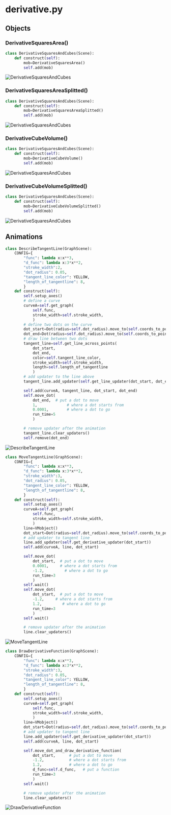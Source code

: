 #  derivative.py


## Objects

### DerivativeSquaresArea()

```python
class DerivativeSquaresAndCubes(Scene):
    def construct(self):
        mob=DerivativeSquaresArea()
        self.add(mob)
```

![DerivativeSquaresAndCubes](https://user-images.githubusercontent.com/80928294/111724064-ebaf9200-88a7-11eb-94fb-65f39d043954.png)

### DerivativeSquaresAreaSplitted()

```python
class DerivativeSquaresAndCubes(Scene):
    def construct(self):
        mob=DerivativeSquaresAreaSplitted()
        self.add(mob)
```

![DerivativeSquaresAndCubes](https://user-images.githubusercontent.com/80928294/111724501-b5bedd80-88a8-11eb-90a0-608eb2a94b2e.png)

### DerivativeCubeVolume()

```python
class DerivativeSquaresAndCubes(Scene):
    def construct(self):
        mob=DerivativeCubeVolume()
        self.add(mob)
```

![DerivativeSquaresAndCubes](https://user-images.githubusercontent.com/80928294/111724735-1f3eec00-88a9-11eb-8375-2a2476e7afe4.png)

### DerivativeCubeVolumeSplitted()

```python
class DerivativeSquaresAndCubes(Scene):
    def construct(self):
        mob=DerivativeCubeVolumeSplitted()
        self.add(mob)
```
![DerivativeSquaresAndCubes](https://user-images.githubusercontent.com/80928294/111724779-35e54300-88a9-11eb-8784-a01621b825e9.png)

## Animations


```python
class DescribeTangentLine(GraphScene):
    CONFIG={
        "func": lambda x:x**3,
        "d_func": lambda x:3*x**2,
        "stroke_width":2,
        "dot_radius": 0.05,
        "tangent_line_color": YELLOW,
        "length_of_tangentline": 8,
        }
    def construct(self):
        self.setup_axes()
        # define a curve
        curveA=self.get_graph(
            self.func,
            stroke_width=self.stroke_width,
            )
        # define two dots on the curve
        dot_start=Dot(radius=self.dot_radius).move_to(self.coords_to_point(0,self.func(0)))
        dot_end=Dot(radius=self.dot_radius).move_to(self.coords_to_point(1,self.func(1)))
        # draw line between two dots
        tangent_line=self.get_line_across_points(
            dot_start,
            dot_end,
            color=self.tangent_line_color,
            stroke_width=self.stroke_width,
            length=self.length_of_tangentline
            )
        # add updater to the line above
        tangent_line.add_updater(self.get_line_updater(dot_start, dot_end, length=self.length_of_tangentline))

        self.add(curveA, tangent_line, dot_start, dot_end)
        self.move_dot(
            dot_end,  # put a dot to move
            1,             # where a dot starts from
            0.0001,        # where a dot to go
            run_time=5
            )

        # remove updater after the animation
        tangent_line.clear_updaters()
        self.remove(dot_end)
```

![DescribeTangentLine](https://user-images.githubusercontent.com/80928294/111892378-4b3fa600-8a3e-11eb-9216-e886da5fa818.gif)

```python
class MoveTangentLine(GraphScene):
    CONFIG={
        "func": lambda x:x**3,
        "d_func": lambda x:3*x**2,
        "stroke_width":3,
        "dot_radius": 0.05,
        "tangent_line_color": YELLOW,
        "length_of_tangentline": 8,
        }
    def construct(self):
        self.setup_axes()
        curveA=self.get_graph(
            self.func,
            stroke_width=self.stroke_width,
            )
        line=VMobject()
        dot_start=Dot(radius=self.dot_radius).move_to(self.coords_to_point(0,self.func(0)))
        # add updater to tangent line
        line.add_updater(self.get_derivative_updater(dot_start))
        self.add(curveA, line, dot_start)

        self.move_dot(
            dot_start,  # put a dot to move
            0.0001,     # where a dot starts from
            -1.2,         # where a dot to go
            run_time=3
            )
        self.wait()
        self.move_dot(
            dot_start,  # put a dot to move
            -1.2,     # where a dot starts from
            1.2,         # where a dot to go
            run_time=3
            )
        self.wait()

        # remove updater after the animation
        line.clear_updaters()
```

![MoveTangentLine](https://user-images.githubusercontent.com/80928294/111892451-00725e00-8a3f-11eb-9e4c-cb1850138b76.gif)

```python
class DrawDerivativeFunction(GraphScene):
    CONFIG={
        "func": lambda x:x**3,
        "d_func": lambda x:3*x**2,
        "stroke_width":3,
        "dot_radius": 0.05,
        "tangent_line_color": YELLOW,
        "length_of_tangentline": 8,
        }
    def construct(self):
        self.setup_axes()
        curveA=self.get_graph(
            self.func,
            stroke_width=self.stroke_width,
            )
        line=VMobject()
        dot_start=Dot(radius=self.dot_radius).move_to(self.coords_to_point(0,self.func(0)))
        # add updater to tangent line
        line.add_updater(self.get_derivative_updater(dot_start))
        self.add(curveA, line, dot_start)

        self.move_dot_and_draw_derivative_function(
            dot_start,      # put a dot to move
            -1.2,           # where a dot starts from
            1.2,            # where a dot to go
            d_func=self.d_func,   # put a function
            run_time=3
            )
        self.wait()

        # remove updater after the animation
        line.clear_updaters()
```

![DrawDerivativeFunction](https://user-images.githubusercontent.com/80928294/111892521-8bebef00-8a3f-11eb-8d95-955bd7869a31.gif)
